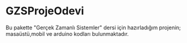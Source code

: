 # GZSProjeOdevi
Bu pakette "Gerçek Zamanlı Sistemler" dersi için hazırladığım projenin; masaüstü,mobil ve arduino kodları bulunmaktadır.
